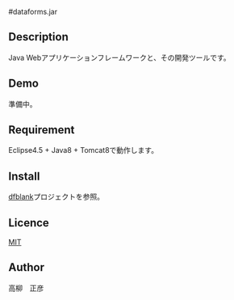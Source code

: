 #dataforms.jar

## Description
Java Webアプリケーションフレームワークと、その開発ツールです。

## Demo
準備中。

## Requirement
Eclipse4.5 + Java8 + Tomcat8で動作します。

## Install
[dfblank](https://github.com/takayanagi2087/dfblank)プロジェクトを参照。

## Licence
[MIT](https://github.com/takayanagi2087/dataforms/blob/master/LICENSE)

## Author
高柳　正彦

